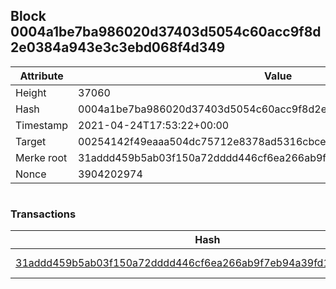 ## Block 0004a1be7ba986020d37403d5054c60acc9f8d2e0384a943e3c3ebd068f4d349

Attribute | Value
--- | ---
Height | 37060
Hash | 0004a1be7ba986020d37403d5054c60acc9f8d2e0384a943e3c3ebd068f4d349
Timestamp | 2021-04-24T17:53:22+00:00
Target | 00254142f49eaaa504dc75712e8378ad5316cbcead634704b3734b6271167cc4
Merke root | 31addd459b5ab03f150a72dddd446cf6ea266ab9f7eb94a39fd1620ff8d904ea
Nonce | 3904202974

```

```

### Transactions

Hash | Amount
--- | ---
[31addd459b5ab03f150a72dddd446cf6ea266ab9f7eb94a39fd1620ff8d904ea](31addd459b5ab03f150a72dddd446cf6ea266ab9f7eb94a39fd1620ff8d904ea.md) | 10.00000000 SKEPTI 
